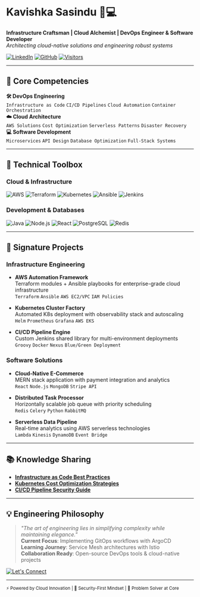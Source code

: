 # Kavishka Sasindu 👨💻  
**Infrastructure Craftsman | Cloud Alchemist | DevOps Engineer & Software Developer**  
*Architecting cloud-native solutions and engineering robust systems*

[![LinkedIn](https://img.shields.io/badge/-Connect%20on%20LinkedIn-0A66C2?style=flat&logo=linkedin)](https://www.linkedin.com/in/kavishka-sasindu-5b9085265/)
[![GitHub](https://img.shields.io/badge/-Explore%20My%20Code-181717?style=flat&logo=github)](https://github.com/KavishkaSasindu)
[![Visitors](https://komarev.com/ghpvc/?username=KavishkaSasindu&color=dc143c&style=flat)](https://github.com/KavishkaSasindu)

---

## 🚀 Core Competencies

**🛠 DevOps Engineering**  
`Infrastructure as Code` `CI/CD Pipelines` `Cloud Automation` `Container Orchestration`  
**☁️ Cloud Architecture**  
`AWS Solutions` `Cost Optimization` `Serverless Patterns` `Disaster Recovery`  
**💻 Software Development**  
`Microservices` `API Design` `Database Optimization` `Full-Stack Systems`

---

## 🔧 Technical Toolbox

### **Cloud & Infrastructure**
![AWS](https://img.shields.io/badge/-AWS-FF9900?logo=amazon-aws)
![Terraform](https://img.shields.io/badge/-Terraform-7B42BC?logo=terraform)
![Kubernetes](https://img.shields.io/badge/-K8s-326CE5?logo=kubernetes)
![Ansible](https://img.shields.io/badge/-Ansible-EE0000?logo=ansible)
![Jenkins](https://img.shields.io/badge/-Jenkins-D24939?logo=jenkins)

### **Development & Databases**
![Java](https://img.shields.io/badge/-Java-ED8B00?logo=openjdk)
![Node.js](https://img.shields.io/badge/-Node.js-339933?logo=nodedotjs)
![React](https://img.shields.io/badge/-React-61DAFB?logo=react)
![PostgreSQL](https://img.shields.io/badge/-PostgreSQL-4169E1?logo=postgresql)
![Redis](https://img.shields.io/badge/-Redis-DC382D?logo=redis)

---

## 🌟 Signature Projects

### **Infrastructure Engineering**
- **AWS Automation Framework**  
  Terraform modules + Ansible playbooks for enterprise-grade cloud infrastructure  
  `Terraform` `Ansible` `AWS EC2/VPC` `IAM Policies`

- **Kubernetes Cluster Factory**  
  Automated K8s deployment with observability stack and autoscaling  
  `Helm` `Prometheus` `Grafana` `AWS EKS`

- **CI/CD Pipeline Engine**  
  Custom Jenkins shared library for multi-environment deployments  
  `Groovy` `Docker` `Nexus` `Blue/Green Deployment`

### **Software Solutions**
- **Cloud-Native E-Commerce**  
  MERN stack application with payment integration and analytics  
  `React` `Node.js` `MongoDB` `Stripe API`

- **Distributed Task Processor**  
  Horizontally scalable job queue with priority scheduling  
  `Redis` `Celery` `Python` `RabbitMQ`

- **Serverless Data Pipeline**  
  Real-time analytics using AWS serverless technologies  
  `Lambda` `Kinesis` `DynamoDB` `Event Bridge`

---

## 📚 Knowledge Sharing
- [**Infrastructure as Code Best Practices**](https://medium.com/@sasindu0215)  
- [**Kubernetes Cost Optimization Strategies**](https://medium.com/@sasindu0215)  
- [**CI/CD Pipeline Security Guide**](https://medium.com/@sasindu0215)

---

## 💡 Engineering Philosophy
> *"The art of engineering lies in simplifying complexity while maintaining elegance."*  
> **Current Focus**: Implementing GitOps workflows with ArgoCD  
> **Learning Journey**: Service Mesh architectures with Istio  
> **Collaboration Ready**: Open-source DevOps tools & cloud-native projects

[![Let's Connect](https://img.shields.io/badge/-Discuss%20a%20Project-6F42C1?style=for-the-badge)](mailto:sasindu0215@gmail.com)

---

<sub>⚡ Powered by Cloud Innovation | 🔐 Security-First Mindset | 🧩 Problem Solver at Core</sub>
